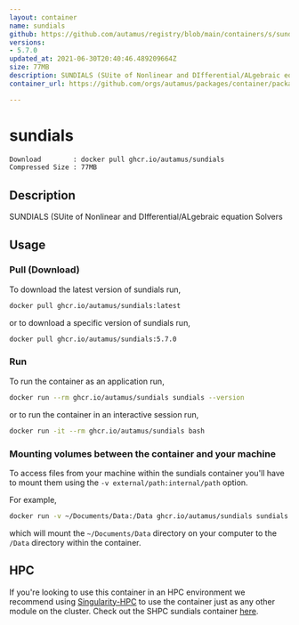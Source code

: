 ```yaml
---
layout: container
name: sundials
github: https://github.com/autamus/registry/blob/main/containers/s/sundials/spack.yaml
versions:
- 5.7.0
updated_at: 2021-06-30T20:40:46.489209664Z
size: 77MB
description: SUNDIALS (SUite of Nonlinear and DIfferential/ALgebraic equation Solvers
container_url: https://github.com/orgs/autamus/packages/container/package/sundials

---
```

# sundials
```bash 
Download        : docker pull ghcr.io/autamus/sundials
Compressed Size : 77MB
```

## Description
SUNDIALS (SUite of Nonlinear and DIfferential/ALgebraic equation Solvers

## Usage
### Pull (Download)
To download the latest version of sundials run,

```bash
docker pull ghcr.io/autamus/sundials:latest
```

or to download a specific version of sundials run,

```bash
docker pull ghcr.io/autamus/sundials:5.7.0
```
### Run
To run the container as an application run,
```bash
docker run --rm ghcr.io/autamus/sundials sundials --version
```

or to run the container in an interactive session run,
```bash
docker run -it --rm ghcr.io/autamus/sundials bash
```

### Mounting volumes between the container and your machine
To access files from your machine within the sundials container you'll have to mount them using the `-v external/path:internal/path` option.

For example,
```bash
docker run -v ~/Documents/Data:/Data ghcr.io/autamus/sundials sundials /Data/myData.csv
```
which will mount the `~/Documents/Data` directory on your computer to the `/Data` directory within the container.

## HPC
If you're looking to use this container in an HPC environment we recommend using [Singularity-HPC](https://singularity-hpc.readthedocs.io) to use the container just as any other module on the cluster. Check out the SHPC sundials container [here](https://singularityhub.github.io/singularity-hpc/r/ghcr.io-autamus-sundials/).